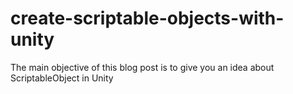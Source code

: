 # create-scriptable-objects-with-unity
The main objective of this blog post is to give you an idea about ScriptableObject in Unity

